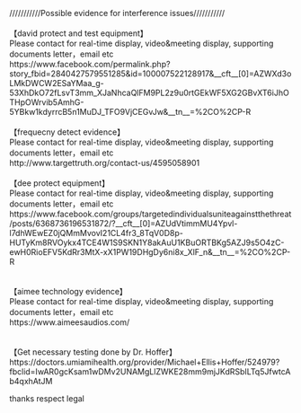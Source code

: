 <br>
<br>
<br>
///////////Possible evidence for interference issues/////////// <br>
<br>
【david protect and test equipment】<br>
Please contact for real-time display, video&meeting display, supporting documents letter，email etc<br>
https://www.facebook.com/permalink.php?story_fbid=2840427579551285&id=100007522128917&__cft__[0]=AZWXd3oLMkDWCW2ESaYMaa_g-53XhDkO72fLsvT3mm_XJaNhcaQlFM9PL2z9u0rtGEkWF5XG2GBvXT6iJhOTHpOWrvib5AmhG-5YBkw1kdyrrcB5n1MuDJ_TFO9VjCEGvJw&__tn__=%2CO%2CP-R<br>
<br>
【frequecny detect evidence】<br>
Please contact for real-time display, video&meeting display, supporting documents letter，email etc<br>
http://www.targettruth.org/contact-us/4595058901<br>
<br>
【dee protect equipment】<br>
Please contact for real-time display, video&meeting display, supporting documents letter，email etc<br>
https://www.facebook.com/groups/targetedindividualsuniteagainstthethreat/posts/6368736196531872/?__cft__[0]=AZUdVtimmMU4Ypvl-l7dhWEwEZ0jQMmMvovI21CL4fr3_8TqV0D8p-HUTyKm8RVOykx4TCE4W1S9SKN1Y8akAuU1KBuORTBKg5AZJ9s5O4zC-ewH0RioEFV5KdRr3MtX-xX1PW19DHgDy6ni8x_XlF_n&__tn__=%2CO%2CP-R<br>
<br>
<br>
【aimee technology evidence】<br>
Please contact for real-time display, video&meeting display, supporting documents letter，email etc<br>
https://www.aimeesaudios.com/<br>
<br>
<br>
【Get necessary testing done by Dr. Hoffer】 <br>
https://doctors.umiamihealth.org/provider/Michael+Ellis+Hoffer/524979?fbclid=IwAR0gcKsam1wDMv2UNAMgLlZWKE28mm9mjJKdRSbILTq5JfwtcAb4qxhAtJM<br>



thanks respect legal
